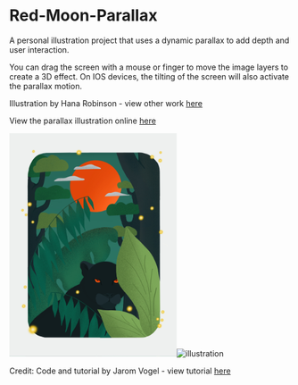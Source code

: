 # Red-Moon-Parallax
A personal illustration project that uses a dynamic parallax to add depth and user interaction. 

You can drag the screen with a mouse or finger to move the image layers to create a 3D effect. On IOS devices, the tilting of the screen will also activate the parallax motion. 


Illustration by Hana Robinson - view other work <a href="https://www.behance.net/hanarobinsb197">here</a>

View the parallax illustration online
<a href="https://h-r-design.github.io/Red-Moon-Parallax/" target="_blank"> here</a>


 
<img src="https://github.com/H-R-Design/Red-Moon-Parallax/blob/gh-pages/layers/Red%20Moon%20by%20Hana%20Robinson%20Design.JPG" alt="illustration" width="300" height= "400"/><img src="https://github.com/H-R-Design/Red-Moon-Parallax/blob/gh-pages/layers/Red%20Moon%20by%20Hana%20Robinson.gif" alt="illustration" width="300" height= "400"/>

Credit: Code and tutorial by Jarom Vogel - view tutorial <a href="https://www.skillshare.com/classes/Art-Code-Create-and-Code-an-Interactive-Parallax-Illustration/1862124549/lessons">here</a>
